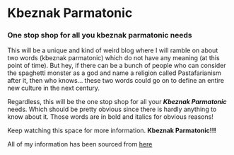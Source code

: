 # Kbeznak Parmatonic
### One stop shop for all you kbeznak parmatonic needs

This will be a unique and kind of weird blog where I will ramble on about two words (kbeznak parmatonic) which do not have any meaning (at this point of time). But hey, if there can be a bunch of people who can consider the spaghetti monster as a god and name a religion called Pastafarianism after it, then who knows... these two words could go on to define an entire new culture in the next century.

Regardless, this will be the one stop shop for all your _**Kbeznak Parmatonic**_ needs. Which should be pretty obvious since there is hardly anything to know about it. Those words are in bold and italics for obvious reasons!

Keep watching this space for more information. **Kbeznak Parmatonic!!!**

All of my information has been sourced from [here](http://people.tamu.edu/~kaushik.raju/kbeznakparmatonic)
